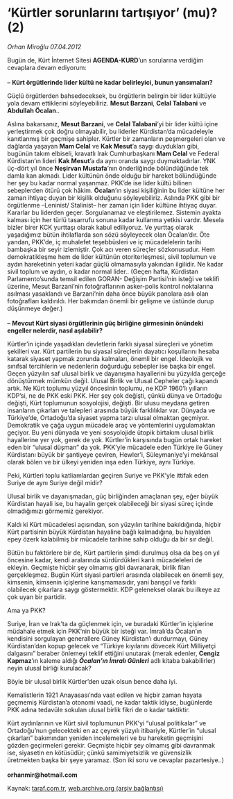 # ‘Kürtler sorunlarını tartışıyor’ (mu)? (2)

*Orhan Miroğlu 07.04.2012*

<div class="yazi"><p>Bugün de, Kürt İnternet Sitesi <b>AGENDA-KURD</b>’un sorularına verdiğim cevaplara devam ediyorum:<br/><br/><b>–</b> <b>Kürt örgütlerinde lider kültü ne kadar belirleyici, bunun yansımaları?</b></p>
<p>Güçlü örgütlerden bahsedeceksek, bu örgütlerin belirgin bir lider kültüyle yola devam ettiklerini söyleyebiliriz. <b>Mesut Barzani</b>, <b>Celal Talabani</b> ve <b>Abdullah Öcalan</b>..</p>
<p>Aslına bakarsanız, <b>Mesut Barzani</b>, ve <b>Celal Talabani</b>’yi bir lider kültü içine yerleştirmek çok doğru olmayabilir, bu liderler Kürdistan’da mücadeleyle kanıtlanmış bir geçmişe sahipler. Kürtler bir zamanların peşmergeleri olan ve dağlarda yaşayan <b>Mam Celal</b> ve <b>Kak Mesut</b>’a saygı duydukları gibi, bugünün takım elbiseli, kravatlı Irak Cumhurbaşkanı <b>Mam Celal</b> ve Federal Kürdistan’ın lideri <b>Kak Mesut</b>’a da aynı oranda saygı duymaktadırlar. YNK üç-dört yıl önce <b>Neşirvan Mustafa</b>’nın önderliğinde bölündüğünde tek damla kan akmadı. Lider kültünün önde olduğu bir hareket bölündüğünde her şey bu kadar normal yaşanmaz. PKK’de ise lider kültü bilinen sebeplerden ötürü çok hâkim. <b>Öcalan</b>’ın siyasi kişiliğinin bu lider kültüne her zaman ihtiyaç duyan bir kişilik olduğunu söyleyebiliriz. Aslında PKK gibi bir örgütlenme –Leninist/ Stalinist– her zaman için lider kültüne ihtiyaç duyar. Kararlar bu liderden geçer. Sorgulanamaz ve eleştirilemez. Sistemin ayakta kalması için her türlü tasarrufu sonuna kadar kullanma yetkisi vardır. Mesela bizler birer KCK yurttaşı olarak kabul ediliyoruz. Ve yurttaş olarak yaşadığımız bütün ihtilaflarda son sözü söyleyecek olan Öcalan’dır. Öte yandan, PKK’de, iç muhalefet teşebbüsleri ve iç mücadelelerin tarihi bambaşka bir seyir izlemiştir. Çok acı veren süreçler sözkonusudur. Hem demokratikleşme hem de lider kültünün otoriterleşmesi, sivil toplumun ve aydın hareketinin yeteri kadar güçlü olmamasıyla yakından ilgilidir. Ne kadar sivil toplum ve aydın, o kadar normal lider.. (Geçen hafta, Kürdistan Parlamento’sunda temsil edilen GORAN- Değişim Partisi’nin isteği ve teklifi üzerine, Mesut Barzani’nin fotoğraflarının asker-polis kontrol noktalarına asılması yasaklandı ve Barzani’nin daha önce büyük panolara asılı olan fotoğrafları kaldırıldı. Her bakımdan önemli bir gelişme ve üstünde durup düşünmeye değer.)<br/><br/><b>–</b> <b>Mevcut Kürt siyasi örgütlerinin güç birliğine girmesinin önündeki engeller nelerdir, nasıl aşılabilir?</b></p>
<p>Kürtler’in içinde yaşadıkları devletlerin farklı siyasal süreçleri ve yönetim şekilleri var. Kürt partilerin bu siyasal süreçlerin dayatıcı koşullarını hesaba katarak siyaset yapmak zorunda kalmaları, önemli bir engel. İdeolojik ve sınıfsal tercihlerin ve nedenlerin doğurduğu sebepler ise başka bir engel. Geçen yüzyılın saf ulusal birlik ve dayanışma hayallerini bu yüzyılda gerçeğe dönüştürmek mümkün değil. Ulusal Birlik ve Ulusal Cepheler çağı kapandı artık. Ne Kürt toplumu yüzyıl öncesinin toplumu, ne KDP 1960’lı yılların KDP’si, ne de PKK eski PKK. Her şey çok değişti, çünkü dünya ve Ortadoğu değişti, Kürt toplumunun sosyolojisi, değişti. Bir ulusu meydana getiren insanların çıkarları ve talepleri arasında büyük farklılıklar var. Dünyada ve Türkiye’de, Ortadoğu’da siyaset yapma tarzı ulusal olmaktan geçmiyor. Demokratik ve çağa uygun mücadele araç ve yöntemlerini uygulamaktan geçiyor. Bu yeni dünyada ve yeni sosyolojide ütopik birtakım ulusal birlik hayallerine yer yok, gerek de yok. Kürtler’in karşısında bugün ortak hareket eden bir “ulusal düşman” da yok. PKK’yle mücadele eden Türkiye ile Güney Kürdistanı büyük bir şantiyeye çeviren, Hewler’i, Süleymaniye’yi mekânsal olarak bölen ve bir ülkeyi yeniden inşa eden Türkiye, aynı Türkiye. </p>
<p>Peki, Kürtleri toplu katliamlardan geçiren Suriye ve PKK’yle ittifak eden Suriye de aynı Suriye değil midir? </p>
<p>Ulusal birlik ve dayanışmadan, güç birliğinden amaçlanan şey, eğer büyük Kürdistan hayali ise, bu hayalin gerçek olabileceği bir siyasi süreç içinde olmadığımızı görmemiz gerekiyor. </p>
<p>Kaldı ki Kürt mücadelesi açısından, son yüzyılın tarihine bakıldığında, hiçbir Kürt partisinin büyük Kürdistan hayaline bağlı kalmadığına, bu hayalden epey özerk kalabilmiş bir mücadele tarihine sahip olduğu da bir sır değil. </p>
<p>Bütün bu faktörlere bir de, Kürt partilerin şimdi durulmuş olsa da beş on yıl öncesine kadar, kendi aralarında sürdürdükleri kanlı mücadeleleri de ekleyin. Geçmişte hiçbir şey olmamış gibi davranarak, birlik filan gerçekleşmez. Bugün Kürt siyasi partileri arasında olabilecek en önemli şey, kimsenin, kimsenin içişlerine karışmamasıdır, yani barışçıl ve farklı olabilecek çıkarlara saygı göstermektir. KDP geleneksel olarak bu ilkeye az çok uyan bir partidir. </p>
<p>Ama ya PKK?</p>
<p>Suriye, İran ve Irak’ta da güçlenmek için, ve buradaki Kürtler’in içişlerine müdahale etmek için PKK’nin büyük bir isteği var. İmralı’da Öcalan’ın kendisini sorgulayan generallere Güney Kürdistan’ı durdurmayı, Güney Kürdistan’dan kopup gelecek ve “Türkiye kıyılarını dövecek Kürt Milliyetçi dalgasını” beraber önlemeyi teklif ettiğini unutarak (merak edenler, <b>Cengiz Kapmaz</b>’ın kaleme aldığı <b><i>Öcalan’ın İmralı Günleri</i></b> adlı kitaba bakabilirler) neyin ulusal birliği kurulacak? </p>
<p>Böyle bir ulusal birlik Kürtler’den uzak olsun bence daha iyi. </p>
<p>Kemalistlerin 1921 Anayasası’nda vaat edilen ve hiçbir zaman hayata geçmemiş Kürdistan’a otonomi vaadi, ne kadar taktik idiyse, bugünlerde PKK adına tedavüle sokulan ulusal birlik fikri de o kadar taktiktir. </p>
<p>Kürt aydınlarının ve Kürt sivil toplumunun PKK’yi “ulusal politikalar” ve Ortadoğu’nun gelecekteki en az çeyrek yüzyılı itibariyle, Kürtler’in “ulusal çıkarları” bakımından yeniden incelemeleri ve bu hareketin geçmişini gözden geçirmeleri gerekir. Geçmişte hiçbir şey olmamış gibi davranmak ise, siyasetin en kötüsüdür; çünkü samimiyetsizlik ve güvensizlik üretmekten başka bir şeye yaramaz. (Son iki soru ve cevaplar pazartesiye..)<br/><br/><b>orhanmir@hotmail.com</b></p>
</div>

Kaynak: [taraf.com.tr](http://www.taraf.com.tr/orhan-miroglu/makale-kurtler-sorunlarini-tartisiyor-mu-2.htm), [web.archive.org (arşiv bağlantısı)](http://web.archive.org/web/20130722023807/http://www.taraf.com.tr/orhan-miroglu/makale-kurtler-sorunlarini-tartisiyor-mu-2.htm)
